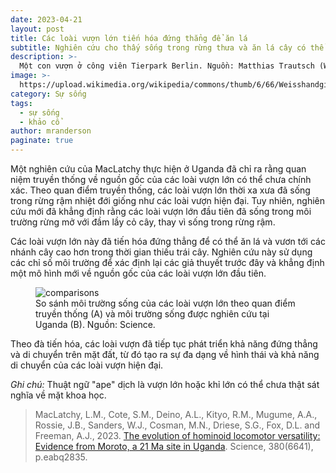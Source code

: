 ```yaml
---
date: 2023-04-21
layout: post
title: Các loài vượn lớn tiến hóa đứng thẳng để ăn lá
subtitle: Nghiên cứu cho thấy sống trong rừng thưa và ăn lá cây có thể khiến vượn có dáng đứng thẳng. Kết quả này đi ngược lại với với các quan điểm trước đây cho rằng vượn đứng thẳng để ăn trái cây y.
description: >-
  Một con vượn ở công viên Tierpark Berlin. Nguồn: Matthias Trautsch (Wikipedia)
image: >-
  https://upload.wikimedia.org/wikipedia/commons/thumb/6/66/Weisshandgibbon_tierpark_berlin.jpg/1280px-Weisshandgibbon_tierpark_berlin.jpg
category: Sự sống
tags:
  - sự sống
  - khảo cổ
author: mranderson
paginate: true
---
```


Một nghiên cứu của MacLatchy thực hiện ở Uganda đã chỉ ra rằng quan niệm truyền thống về nguồn gốc của các loài vượn lớn có thể chưa chính xác. Theo quan điểm truyền thống, các loài vượn lớn thời xa xưa đã sống trong rừng rậm nhiệt đới giống như các loài vượn hiện đại. Tuy nhiên, nghiên cứu mới đã khẳng định rằng các loài vượn lớn đầu tiên đã sống trong môi trường rừng mở với đầm lầy cỏ cây, thay vì sống trong rừng rậm.

Các loài vượn lớn này đã tiến hóa đứng thẳng để có thể ăn lá và vươn tới các nhánh cây cao hơn trong thời gian thiếu trái cây. Nghiên cứu này sử dụng các chỉ số môi trường để xác định lại các giả thuyết trước đây và khẳng định một mô hình mới về nguồn gốc của các loài vượn lớn đầu tiên.

<figure>
  <img src="https://www.science.org/cms/10.1126/science.abq2835/asset/4f2971f6-4930-4871-b9ec-0f6f248ccde4/assets/images/large/science.abq2835-fa.jpg" alt="comparisons">
  <figcaption>So sánh môi trường sống của các loài vượn lớn theo quan điểm truyền thống (A) và môi trường sống được nghiên cứu tại Uganda (B). Nguồn: Science.</figcaption>
</figure>

Theo đà tiến hóa, các loài vượn đã tiếp tục phát triển khả năng đứng thẳng và di chuyển trên mặt đất, từ đó tạo ra sự đa dạng về hình thái và khả năng di chuyển của các loài vượn hiện đại.

<em>Ghi chú:</em> Thuật ngữ "ape" dịch là vượn lớn hoặc khỉ lớn có thể chưa thật sát nghĩa về mặt khoa học.

> MacLatchy, L.M., Cote, S.M., Deino, A.L., Kityo, R.M., Mugume, A.A., Rossie, J.B., Sanders, W.J., Cosman, M.N., Driese, S.G., Fox, D.L. and Freeman, A.J., 2023. [The evolution of hominoid locomotor versatility: Evidence from Moroto, a 21 Ma site in Uganda](https://doi.org/10.1126/science.abq2835). Science, 380(6641), p.eabq2835.




